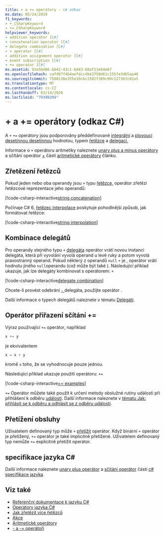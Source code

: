 ```yaml
---
title: + a += operátory - c# odkaz
ms.date: 05/24/2019
f1_keywords:
- +_CSharpKeyword
- +=_CSharpKeyword
helpviewer_keywords:
- addition operator [C#]
- concatenation operator [C#]
- delegate combination [C#]
- + operator [C#]
- addition assignment operator [C#]
- event subscription [C#]
- += operator [C#]
ms.assetid: 93e56486-bb42-43c1-bd43-60af11e64e67
ms.openlocfilehash: cafd07f4b4aefdcc4b43750d61c155fe3d65aa46
ms.sourcegitcommit: 7588136e355e10cbc2582f389c90c127363c02a5
ms.translationtype: MT
ms.contentlocale: cs-CZ
ms.lasthandoff: 03/14/2020
ms.locfileid: "79399299"
---
```

# <a name="-and--operators-c-reference"></a>+ a += operátory (odkaz C#)

A `+` `+=` operátory jsou podporovány předdefinované [integrální](../builtin-types/integral-numeric-types.md) a [plovoucí desetinnou desetinnou](../builtin-types/floating-point-numeric-types.md) hodnotou, typem [řetězce](../builtin-types/reference-types.md#the-string-type) a [delegací.](../builtin-types/reference-types.md#the-delegate-type)

Informace o `+` operátoru aritmetiky naleznete [unary plus a minus operátory](arithmetic-operators.md#unary-plus-and-minus-operators) a sčítání operátor [+](arithmetic-operators.md#addition-operator-) části [aritmetické operátory](arithmetic-operators.md) článku.

## <a name="string-concatenation"></a>Zřetězení řetězců

Pokud jeden nebo oba operandy jsou `+` typu [řetězce](../builtin-types/reference-types.md#the-string-type), operátor zřetězí řetězcové reprezentace jeho operandů:

[!code-csharp-interactive[string concatenation](snippets/AdditionOperator.cs#AddStrings)]

Počínaje C# 6, [řetězec interpolace](../tokens/interpolated.md) poskytuje pohodlnější způsob, jak formátovat řetězce:

[!code-csharp-interactive[string interpolation](snippets/AdditionOperator.cs#UseStringInterpolation)]

## <a name="delegate-combination"></a>Kombinace delegátů

Pro operandy stejného typu `+` [delegáta](../builtin-types/reference-types.md#the-delegate-type) operátor vrátí novou instanci delegáta, která při vyvolání vyvolá operand u levé ruky a potom vyvolá pravostranný operand. Pokud některý z operandů `null` `+` je , operátor vrátí hodnotu jiného `null`operandu (což může být také ). Následující příklad ukazuje, jak lze delegáty kombinovat s operátorem: `+`

[!code-csharp-interactive[delegate combination](snippets/AdditionOperator.cs#AddDelegates)]

Chcete-li provést odebrání [ `-` ](subtraction-operator.md#delegate-removal)delegáta, použijte operátor .

Další informace o typech delegátů naleznete v tématu [Delegáti](../../programming-guide/delegates/index.md).

## <a name="addition-assignment-operator-"></a>Operátor přiřazení sčítání +=

Výraz používající `+=` operátor, například

```csharp
x += y
```

je ekvivalentem

```csharp
x = x + y
```

kromě `x` toho, že se vyhodnocuje pouze jednou.

Následující příklad ukazuje použití operátoru: `+=`

[!code-csharp-interactive[+= examples](snippets/AdditionOperator.cs#AddAndAssign)]

`+=` Operátor můžete také použít k určení metody obslužné rutiny události při přihlášení k odběru [události](../keywords/event.md). Další informace naleznete v [tématu Jak: přihlásit se k odběru a odhlásit se z odběru událostí](../../programming-guide/events/how-to-subscribe-to-and-unsubscribe-from-events.md).

## <a name="operator-overloadability"></a>Přetížení obsluhy

Uživatelem definovaný typ může `+` [přetížit](operator-overloading.md) operátor. Když binární `+` operátor je přetížený, `+=` operátor je také implicitně přetížené. Uživatelem definovaný typ nemůže `+=` explicitně přetížit operátor.

## <a name="c-language-specification"></a>specifikace jazyka C#

Další informace naleznete [unary plus operátor](~/_csharplang/spec/expressions.md#unary-plus-operator) a [sčítání operátor](~/_csharplang/spec/expressions.md#addition-operator) části [c# specifikace jazyka](~/_csharplang/spec/introduction.md).

## <a name="see-also"></a>Viz také

- [Referenční dokumentace k jazyku C#](../index.md)
- [Operátory jazyka C#](index.md)
- [Jak zřetězit více řetězců](../../how-to/concatenate-multiple-strings.md)
- [Akce](../../programming-guide/events/index.md)
- [Aritmetické operátory](arithmetic-operators.md)
- [- a -= operátoři](subtraction-operator.md)
